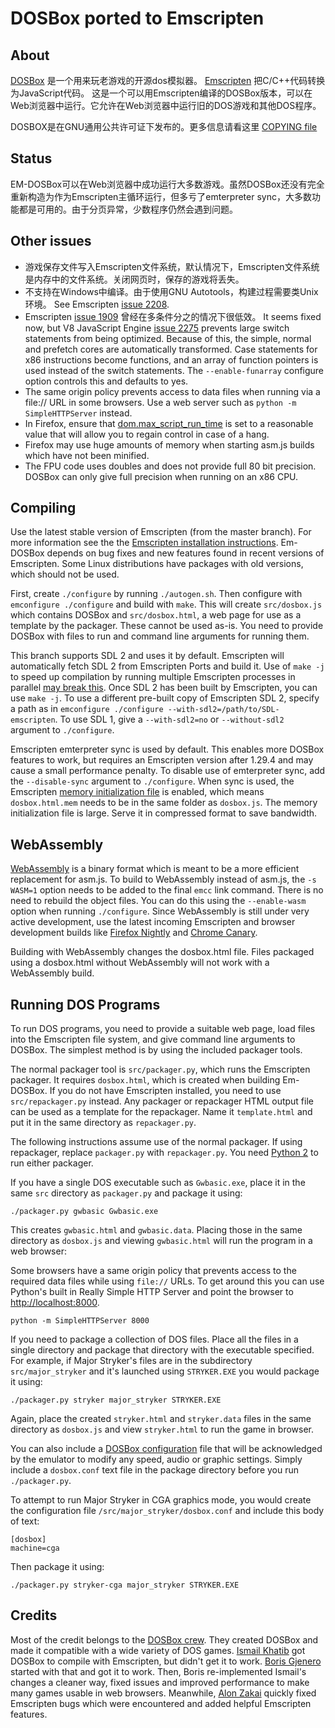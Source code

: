 DOSBox ported to Emscripten
===========================

About
-----

[DOSBox](http://www.dosbox.com/) 是一个用来玩老游戏的开源dos模拟器。 [Emscripten](https://github.com/kripken/emscripten) 把C/C++代码转换为JavaScript代码。 这是一个可以用Emscripten编译的DOSBox版本，可以在Web浏览器中运行。它允许在Web浏览器中运行旧的DOS游戏和其他DOS程序。

DOSBOX是在GNU通用公共许可证下发布的。更多信息请看这里 [COPYING file](https://github.com/dreamlayers/em-dosbox/blob/em-dosbox-0.74/COPYING)

Status
------

EM-DOSBox可以在Web浏览器中成功运行大多数游戏。虽然DOSBox还没有完全重新构造为作为Emscripten主循环运行，但多亏了emterpreter sync，大多数功能都是可用的。由于分页异常，少数程序仍然会遇到问题。

Other issues
------------

* 游戏保存文件写入Emscripten文件系统，默认情况下，Emscripten文件系统是内存中的文件系统。关闭网页时，保存的游戏将丢失。
* 不支持在Windows中编译。由于使用GNU Autotools，构建过程需要类Unix环境。 See Emscripten
  [issue 2208](https://github.com/kripken/emscripten/issues/2208).
* Emscripten [issue 1909](https://github.com/kripken/emscripten/issues/1909)
曾经在多条件分之的情况下很低效。 It seems fixed now,
but V8 JavaScript Engine [issue
2275](http://code.google.com/p/v8/issues/detail?id=2275) prevents large switch
statements from being optimized. Because of this, the simple, normal and
prefetch cores are automatically transformed. Case
statements for x86 instructions become functions, and an array of function
pointers is used instead of the switch statements. The `--enable-funarray`
configure option controls this and defaults to yes.
* The same origin policy prevents access to data files when running via a
file:// URL in some browsers. Use a web server such as
`python -m SimpleHTTPServer` instead.
* In Firefox, ensure that
[dom.max\_script\_run\_time](http://kb.mozillazine.org/Dom.max_script_run_time)
 is set to a reasonable value that will allow you to regain control in case of
a hang.
* Firefox may use huge amounts of memory when starting asm.js builds which have
not been minified.
* The FPU code uses doubles and does not provide full 80 bit precision.
DOSBox can only give full precision when running on an x86 CPU.

Compiling
---------

Use the latest stable version of Emscripten (from the master branch). For
more information see the the
[Emscripten installation instructions](https://kripken.github.io/emscripten-site/docs/getting_started/downloads.html).
Em-DOSBox depends on bug fixes and new features found in recent versions of
Emscripten. Some Linux distributions have packages with old versions, which
should not be used.

First, create `./configure` by running `./autogen.sh`. Then
configure with `emconfigure ./configure` and build with `make`.
This will create `src/dosbox.js` which contains DOSBox and `src/dosbox.html`,
a web page for use as a template by the packager. These cannot be used as-is.
You need to provide DOSBox with files to run and command line arguments for
running them.

This branch supports SDL 2 and uses it by default. Emscripten will
automatically fetch SDL 2 from Emscripten Ports and build it. Use of `make -j`
to speed up compilation by running multiple Emscripten processes in parallel
[may break this](https://github.com/kripken/emscripten/issues/3033).
Once SDL 2 has been built by Emscripten, you can use `make -j`.
To use a different pre-built copy of Emscripten SDL 2, specify a path as in
`emconfigure ./configure --with-sdl2=/path/to/SDL-emscripten`. To use SDL 1,
give a `--with-sdl2=no` or `--without-sdl2` argument to `./configure`.

Emscripten emterpreter sync is used by default. This enables more DOSBox
features to work, but requires an Emscripten version after 1.29.4 and may
cause a small performance penalty. To disable use of emterpreter sync,
add the `--disable-sync` argument to `./configure`. When sync is used,
the Emscripten
[memory initialization file](https://kripken.github.io/emscripten-site/docs/optimizing/Optimizing-Code.html#memory-initialization)
is enabled, which means `dosbox.html.mem` needs to be in the same folder as
`dosbox.js`. The memory initialization file is large. Serve it in compressed
format to save bandwidth.

WebAssembly
-----------

[WebAssembly](https://github.com/kripken/emscripten/wiki/WebAssembly) is a
binary format which is meant to be a more efficient replacement for asm.js.
To build to WebAssembly instead of asm.js, the `-s WASM=1` option needs to
be added to the final `emcc` link command. There is no need to rebuild the
object files. You can do this using the `--enable-wasm` option when running
`./configure`. Since WebAssembly is still under very active development, use
the latest incoming Emscripten and browser development builds like
[Firefox Nightly](https://nightly.mozilla.org/) and
[Chrome Canary](https://www.google.com/chrome/browser/canary.html).

Building with WebAssembly changes the dosbox.html file. Files packaged
using a dosbox.html without WebAssembly will not work with a WebAssembly
build.

Running DOS Programs
--------------------

To run DOS programs, you need to provide a suitable web page, load files into
the Emscripten file system, and give command line arguments to DOSBox. The
simplest method is by using the included packager tools.

The normal packager tool is `src/packager.py`, which runs the Emscripten
packager. It requires `dosbox.html`, which is created when building Em-DOSBox.
If you do not have Emscripten installed, you need to use `src/repackager.py`
instead. Any packager or repackager HTML output file can be used as a template
for the repackager. Name it `template.html` and put it in the same directory
as `repackager.py`.

The following instructions assume use of the normal packager. If using
repackager, replace `packager.py` with `repackager.py`. You need
[Python 2](https://www.python.org/downloads/) to run either packager.

If you have a single DOS executable such as `Gwbasic.exe`, place
it in the same `src` directory as `packager.py` and package it using:

```./packager.py gwbasic Gwbasic.exe```

This creates `gwbasic.html` and `gwbasic.data`. Placing those in the same
directory as `dosbox.js` and viewing `gwbasic.html` will run the program in a
web browser:

Some browsers have a same origin policy that prevents access to the required
data files while using `file://` URLs. To get around this you can use Python's
built in Really Simple HTTP Server and point the browser to
[http://localhost:8000](http://localhost:8000).

```python -m SimpleHTTPServer 8000```

If you need to package a collection of DOS files. Place all the files in a
single directory and package that directory with the executable specified. For
example, if Major Stryker's files are in the subdirectory `src/major_stryker`
and it's launched using `STRYKER.EXE` you would package it using:

```./packager.py stryker major_stryker STRYKER.EXE```

Again, place the created `stryker.html` and `stryker.data` files in the same
directory as `dosbox.js` and view `stryker.html` to run the game in browser.

You can also include a [DOSBox
configuration](http://www.dosbox.com/wiki/Dosbox.conf) file that will be
acknowledged by the emulator to modify any speed, audio or graphic settings.
Simply include a `dosbox.conf` text file in the package directory before you
run `./packager.py`.

To attempt to run Major Stryker in CGA graphics mode, you would create the
configuration file `/src/major_stryker/dosbox.conf` and include this body of
text:

```
[dosbox]
machine=cga
```

Then package it using:

```./packager.py stryker-cga major_stryker STRYKER.EXE```

Credits
-------

Most of the credit belongs to the
[DOSBox crew](http://www.dosbox.com/crew.php).
They created DOSBox and made it compatible with a wide variety of DOS games.
[Ismail Khatib](https://github.com/CeRiAl) got DOSBox
to compile with Emscripten, but didn't get it to work.
[Boris Gjenero](https://github.com/dreamlayers)
started with that and got it to work. Then, Boris re-implemented
Ismail's changes a cleaner way, fixed issues and improved performance to make
many games usable in web browsers. Meanwhile,
[Alon Zakai](https://github.com/kripken/) quickly fixed Emscripten bugs which
were encountered and added helpful Emscripten features.
